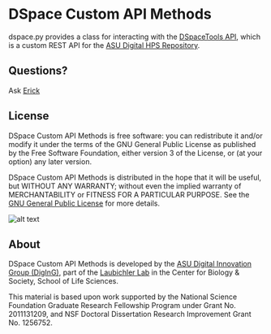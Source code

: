 # DSpace Custom API Methods

dspace.py provides a class for interacting with the 
[DSpaceTools API](https://github.com/mbl-cli/DspaceTools/wiki/API), which is a custom
REST API for the [ASU Digital HPS Repository](http://hpsrepository.asu.edu).

## Questions?
Ask [Erick](https://cbs.asu.edu/gradinfo/?page_id=49)

## License
DSpace Custom API Methods is free software: you can redistribute it and/or modify
it under the terms of the GNU General Public License as published by
the Free Software Foundation, either version 3 of the License, or
(at your option) any later version.

DSpace Custom API Methods is distributed in the hope that it will be useful,
but WITHOUT ANY WARRANTY; without even the implied warranty of
MERCHANTABILITY or FITNESS FOR A PARTICULAR PURPOSE.  See the
[GNU General Public License](http://www.gnu.org/licenses/) for more details.

![alt text](http://www.gnu.org/graphics/gplv3-127x51.png "GNU GPL 3")

## About
DSpace Custom API Methods is developed by the 
[ASU Digital Innovation Group (DigInG)](http://devo-evo.lab.asu.edu/diging),
part of the [Laubichler Lab](http://devo-evo.lab.asu.edu) in the Center for Biology & 
Society, School of Life Sciences.

This material is based upon work supported by the National Science Foundation Graduate 
Research Fellowship Program under Grant No. 2011131209, and NSF Doctoral Dissertation 
Research Improvement Grant No. 1256752.